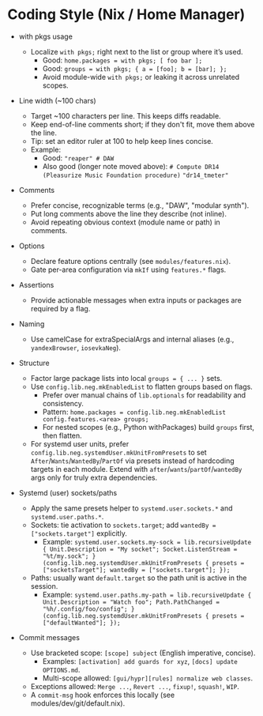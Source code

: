# Coding Style (Nix / Home Manager)

- with pkgs usage
  - Localize `with pkgs;` right next to the list or group where it’s used.
    - Good: `home.packages = with pkgs; [ foo bar ];`
    - Good: `groups = with pkgs; { a = [foo]; b = [bar]; };`
    - Avoid module-wide `with pkgs;` or leaking it across unrelated scopes.
- Line width (~100 chars)
  - Target ~100 characters per line. This keeps diffs readable.
  - Keep end-of-line comments short; if they don't fit, move them above the line.
  - Tip: set an editor ruler at 100 to help keep lines concise.
  - Example:
    - Good: `"reaper" # DAW`
    - Also good (longer note moved above):
      `# Compute DR14 (Pleasurize Music Foundation procedure)`
      `"dr14_tmeter"`
- Comments
  - Prefer concise, recognizable terms (e.g., "DAW", "modular synth").
  - Put long comments above the line they describe (not inline).
  - Avoid repeating obvious context (module name or path) in comments.
- Options
  - Declare feature options centrally (see `modules/features.nix`).
  - Gate per-area configuration via `mkIf` using `features.*` flags.
- Assertions
  - Provide actionable messages when extra inputs or packages are required by a flag.
- Naming
  - Use camelCase for extraSpecialArgs and internal aliases (e.g., `yandexBrowser`, `iosevkaNeg`).
- Structure
  - Factor large package lists into local `groups = { ... }` sets.
  - Use `config.lib.neg.mkEnabledList` to flatten groups based on flags.
    - Prefer over manual chains of `lib.optionals` for readability and consistency.
    - Pattern: `home.packages = config.lib.neg.mkEnabledList config.features.<area> groups;`
    - For nested scopes (e.g., Python withPackages) build `groups` first, then flatten.
  - For systemd user units, prefer `config.lib.neg.systemdUser.mkUnitFromPresets` to set `After`/`Wants`/`WantedBy`/`PartOf` via presets instead of hardcoding targets in each module. Extend with `after`/`wants`/`partOf`/`wantedBy` args only for truly extra dependencies.

- Systemd (user) sockets/paths
  - Apply the same presets helper to `systemd.user.sockets.*` and `systemd.user.paths.*`.
  - Sockets: tie activation to `sockets.target`; add `wantedBy = ["sockets.target"]` explicitly.
    - Example:
      `systemd.user.sockets.my-sock = lib.recursiveUpdate { Unit.Description = "My socket"; Socket.ListenStream = "%t/my.sock"; } (config.lib.neg.systemdUser.mkUnitFromPresets { presets = ["socketsTarget"]; wantedBy = ["sockets.target"]; });`
  - Paths: usually want `default.target` so the path unit is active in the session.
    - Example:
      `systemd.user.paths.my-path = lib.recursiveUpdate { Unit.Description = "Watch foo"; Path.PathChanged = "%h/.config/foo/config"; } (config.lib.neg.systemdUser.mkUnitFromPresets { presets = ["defaultWanted"]; });`

- Commit messages
  - Use bracketed scope: `[scope] subject` (English imperative, concise).
    - Examples: `[activation] add guards for xyz`, `[docs] update OPTIONS.md`.
    - Multi-scope allowed: `[gui/hypr][rules] normalize web classes`.
  - Exceptions allowed: `Merge ...`, `Revert ...`, `fixup!`, `squash!`, `WIP`.
  - A `commit-msg` hook enforces this locally (see modules/dev/git/default.nix).
